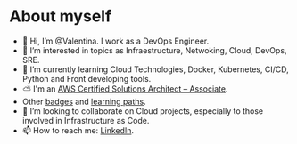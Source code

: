 About myself
==================
- 👋 Hi, I’m @Valentina. I work as a DevOps Engineer.
- 👀 I’m interested in topics as Infraestructure, Netwoking, Cloud, DevOps, SRE.
- 🌱 I’m currently learning Cloud Technologies, Docker, Kubernetes, CI/CD, Python and Front developing tools.
- ⛅️ I'm an [AWS Certified Solutions Architect – Associate](https://www.credly.com/badges/c41733f4-0cfd-42a2-97a3-5661287cb713).
- Other [badges](https://www.credly.com/users/valentina-munoz-valeria.24193fba) and [learning paths](https://www.cloudskillsboost.google/public_profiles/6dedf604-a7c8-4228-ba50-78b750ba9cce?qlcampaign=4p-EDUCR-GCCF2-MCO-APR2024-75).
- 💞️ I’m looking to collaborate on Cloud projects, especially to those involved in Infrastructure as Code.
- 📫 How to reach me: [LinkedIn](https://www.linkedin.com/in/valentina-mvaleria).

<!---
vmunozvaleria/vmunozvaleria is a ✨ special ✨ repository because its `README.md` (this file) appears on your GitHub profile.
You can click the Preview link to take a look at your changes.
--->
